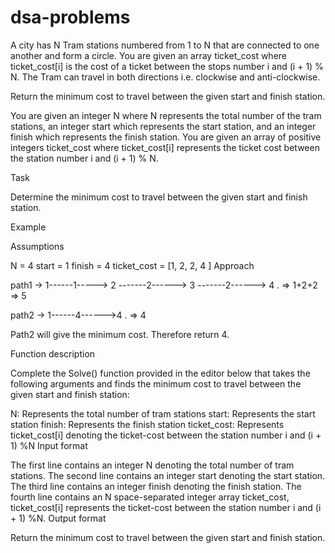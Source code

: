 # dsa-problems
A city has N Tram stations numbered from 1 to N  that are connected to one another and form a circle. You are given an array ticket_cost  where ticket_cost[i] is the cost of a ticket between the stops number i and (i + 1) % N. The Tram can travel in both directions i.e. clockwise and anti-clockwise.

Return the minimum cost to travel between the given start and finish station.

You are given an integer N where N represents the total number of the tram stations, an integer start which represents the start station, and an integer finish which represents the finish station. You are given an array of positive integers  ticket_cost where ticket_cost[i] represents the ticket cost between the station number i and (i + 1) % N.

Task

Determine the minimum cost to travel between the given start and finish station.

Example

Assumptions

N = 4
start = 1
finish = 4
ticket_cost = [1, 2, 2, 4 ]
Approach

path1 -> 1------1-----> 2 -------2------> 3 -------2------> 4 . => 1+2+2 => 5

path2 -> 1------4------>4 . => 4

Path2 will give the minimum cost. Therefore return 4.

Function description

Complete the Solve() function provided in the editor below that takes the following arguments and finds the minimum cost to travel between the given start and finish station:

N: Represents the total number of tram stations
start: Represents the start station
finish: Represents the finish station
ticket_cost: Represents ticket_cost[i] denoting the ticket-cost between the station number i and (i + 1) %N
Input format

The first line contains an integer N denoting the total number of tram stations.
The second line contains an integer start denoting the start station.
The third line contains an integer finish denoting the finish station.
The fourth line contains an N space-separated integer array ticket_cost, ticket_cost[i] represents the ticket-cost between the station number i and (i + 1) %N.
Output format

Return the minimum cost to travel between the given start and finish station.

